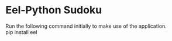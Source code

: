 <h1>Eel-Python Sudoku</h1>

Run the following command initially to make use of the application.
<br>
pip install eel
